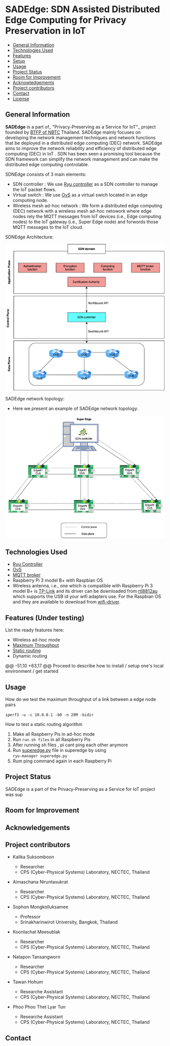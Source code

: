 
# SADEdge: SDN Assisted Distributed Edge Computing for Privacy Preservation in IoT


* [General Information](#general-information)
* [Technologies Used](#technologies-used)
* [Features](#features)
* [Setup](#setup)
* [Usage](#usage)
* [Project Status](#project-status)
* [Room for Improvement](#room-for-improvement)
* [Acknowledgements](#acknowledgements)
* [Project contributors](#Project-contributors)
* [Contact](#contact)
* [License](#license) 

## General Information
**SADEdge** is a part of_ "Privacy-Preserving as a Service for IoT"_ project founded by [BTFP of NBTC](https://btfp.nbtc.go.th/) Thailand. SADEdge mainly focuses on developing the network management techniques and network functions that be deployed in a distributed edge computing (DEC) network. SADEdge aims to improve the network reliability and efficiency of distributed edge computing (DEC) in IoT . SDN has been seen a promising tool because the SDN framework can simplify the network management and can make the distributed edge computing controlable. <br />

SDNEdge consists of 3 main elements: 
* SDN controller : We use [Ryu controller](https://github.com/faucetsdn/ryu) as a SDN controller to manage the IoT packet flows.
* Virtual switch : We use [OvS](https://www.openvswitch.org/) as a virtual swich located in an edge computing node. 
* Wireless mesh ad-hoc network : We form a distributed edge computing (DEC) network with a wireless mesh ad-hoc netowork where edge nodes rely the MQTT messages from IoT devices (i.e., Edge computing nodes) to the IoT gateway (i.e., Super Edge node) and forwords those MQTT messages to the IoT cloud. 

SDNEdge Architecture: <br />


![SDNEdge architecture](./PlanB/Figure_Readme/SADEdge-Architecture.png) 

SADEdge network topology: <br />
* Here we present an example of SADEdge network topology. <br />

![SDNEdge architecture](./PlanB/Figure_Readme/SADEdge-Topology.png) 



## Technologies Used
- [Ryu Controller](https://ryu-sdn.org/) 
- [OvS](https://www.openvswitch.org/download/)
- [MQTT broker](https://www.hivemq.com/blog/mqtt-toolbox-mqttbox/)
- Raspberry Pi 3 model B+ with Raspbian OS
- Wireless antenna, i.e., one which is compatible with Raspberry Pi 3 model B+ is [TP-Link](https://www.tp-link.com/th/home-networking/adapter/archer-t2u-plus/) and its driver can be downloaded from [rtl8812au](https://github.com/aircrack-ng/rtl8812au) which supports the USB id your wifi adapters use.  For the Raspbian OS and they are available to download from [wifi-driver](http://downloads.fars-robotics.net/wifi-drivers/).


## Features (Under testing)
List the ready features here:
- Wireless ad-hoc mode
- [Maximum Throughput](https://github.com/TNatapon/Privacy_SDN_Edge_IoT/tree/main/PlanB) 
- [Static routing](https://github.com/TNatapon/Privacy_SDN_Edge_IoT/tree/main/flowrules)
- Dynamic routing


<!-- If you have screenshots you'd like to share, include them here. -->


@@ -51,10 +63,17 @@ Proceed to describe how to install / setup one's local environment / get started


## Usage
How do we test the maximum throughput of a link between a edge node pairs

`iperf3 -u -c 10.0.0.1 -b0 -n 20M -bidir`

How to test a static routing algorithm
1) Make all Raspberry Pis in ad-hoc mode <br />
2) Run `run.sh files` in all Raspberry Pis <br />
3) After running sh files , pi cant ping each other anymore <br />
4) Run [superedge.py](https://github.com/TNatapon/Privacy_SDN_Edge_IoT/blob/main/flowrules/superedge.py) file in superedge by using  <br />
`ryu-manager superedge.py` 
6) Rum ping command again in each Raspberry Pi <br />


## Project Status
SADEdge is a part of the Privacy-Preserving as a Service for IoT project was sup

## Room for Improvement


## Acknowledgements


## Project contributors
* Kalika Suksomboon <br />
   * Researcher <br />
   * CPS (Cyber-Physical Systems) Laboratory, NECTEC, Thailand <br />

* Aimaschana Niruntasukrat <br />
   * Researcher <br />
   * CPS (Cyber-Physical Systems) Laboratory, NECTEC, Thailand <br />

* Sophon Mongkolluksamee <br />
   * Professor <br />
   * Srinakharinwirot University, Bangkok, Thailand <br />

* Koonlachat Meesublak <br />
   * Researcher <br />
   * CPS (Cyber-Physical Systems) Laboratory, NECTEC, Thailand <br />

* Natapon Tansangworn <br />
   * Researcher <br />
   * CPS (Cyber-Physical Systems) Laboratory, NECTEC, Thailand <br />

* Tawan Hohum <br />
   * Researche Assistant <br />
   * CPS (Cyber-Physical Systems) Laboratory, NECTEC, Thailand <br />

* Phoo Phoo Thet Lyar Tun <br />
   * Researche Assistant <br />
   * CPS (Cyber-Physical Systems) Laboratory, NECTEC, Thailand <br />


## Contact

